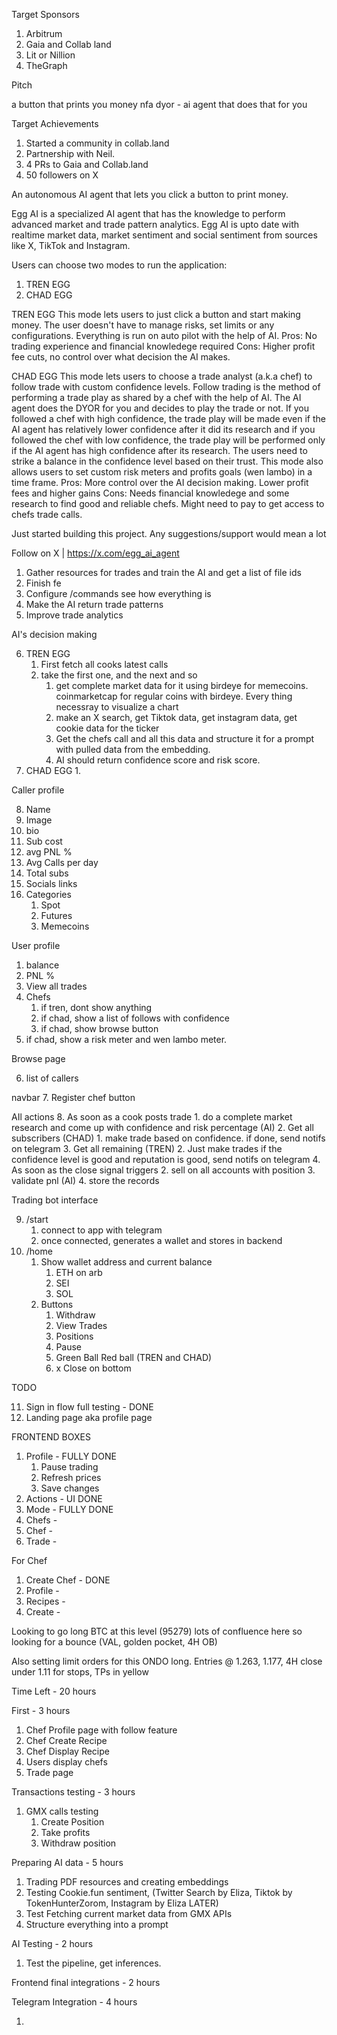 Target Sponsors

1. Arbitrum
2. Gaia and Collab land
3. Lit or Nillion 
4. TheGraph


Pitch

a button that prints you money
nfa dyor - ai agent that does that for you

Target Achievements

1. Started a community in collab.land
2. Partnership with Neil. 
3. 4 PRs to Gaia and Collab.land
4. 50 followers on X

An autonomous AI agent that lets you click a button to print money.  

Egg AI is a specialized AI agent that has the knowledge to perform advanced market and trade pattern analytics. Egg AI is upto date with realtime market data, market sentiment and social sentiment from sources like X, TikTok and Instagram. 

Users can choose two modes to run the application:
1. TREN EGG
2. CHAD EGG

TREN EGG
This mode lets users to just click a button and start making money. The user doesn't have to manage risks, set limits or any configurations. Everything is run on auto pilot with the help of AI.
Pros:
No trading experience and financial knowledege required
Cons:
Higher profit fee cuts, no control over what decision the AI makes.

CHAD EGG
This mode lets users to choose a trade analyst (a.k.a chef) to follow trade with custom confidence levels. Follow trading is the method of performing a trade play as shared by a chef with the help of AI. The AI agent does the DYOR for you and decides to play the trade or not.  If you followed a chef with high confidence, the trade play will be made even if the AI agent has relatively lower confidence after it did its research and if you followed the chef with low confidence, the trade play will be performed only if the AI agent has high confidence after its research. The users need to strike a balance in the confidence level based on their trust. This mode also allows users to set custom risk meters and profits goals (wen lambo) in a time frame. 
Pros:
More control over the AI decision making. Lower profit fees and higher gains
Cons: 
Needs financial knowledege and some research to find good and reliable chefs. Might need to pay to get access to chefs trade calls. 

Just started building this project. Any suggestions/support would mean a lot

Follow on X | https://x.com/egg_ai_agent



1. Gather resources for trades and train the AI and get a list of file ids
2. Finish fe
3. Configure /commands see how everything is
4. Make the AI return trade patterns
5. Improve trade analytics


AI's decision making

6. TREN EGG
	1. First fetch all cooks latest calls
	2. take the first one, and the next and so 
		1. get complete market data for it using birdeye for memecoins. coinmarketcap for regular coins with birdeye. Every thing necessray to visualize a chart 
		2. make an X search, get Tiktok data, get instagram data, get cookie data for the ticker 
		3. Get the chefs call and all this data and structure it for a prompt with pulled data from the embedding.
		4. AI should return confidence score and risk score. 
7. CHAD EGG
	1. 


Caller profile

8. Name 
9. Image
10. bio
11. Sub cost
12. avg PNL %
13. Avg Calls per day
14. Total subs
15. Socials links
16. Categories
	1. Spot
	2. Futures
	3. Memecoins


User profile


1. balance
2. PNL %
3. View all trades
4. Chefs
	1. if tren, dont show anything
	2. if chad, show a list of follows with confidence
	3. if chad, show browse button
5. if chad, show a risk meter and wen lambo meter.

Browse page

6. list of callers

navbar 
7. Register chef button

AIl actions
8. As soon as a cook posts trade 
	1. do a complete market research and come up with confidence and risk percentage (AI)
	2. Get all subscribers (CHAD)
		1. make trade based on confidence. if done, send notifs on telegram
	3. Get all remaining (TREN)
		2. Just make trades if the confidence level is good and reputation is good, send notifs on telegram
	4. As soon as the close signal triggers
		2. sell on all accounts with position
		3. validate pnl (AI)
		4. store the records

Trading bot interface

9. /start
	1. connect to app with telegram
	2. once connected, generates a wallet and stores in backend
10. /home
	1. Show wallet address and current balance
		1. ETH on arb
		2. SEI
		3. SOL
	2. Buttons
		1. Withdraw
		2. View Trades
		3. Positions
		4. Pause
		5. Green Ball Red ball (TREN and CHAD) 
		6. x Close on bottom


TODO

11. Sign in flow full testing - DONE
12. Landing page aka profile page



FRONTEND BOXES

1. Profile - FULLY DONE
	1. Pause trading
	2. Refresh prices
	3. Save changes
2. Actions - UI DONE
3. Mode - FULLY DONE
4. Chefs -
5. Chef - 
6. Trade - 

For Chef
1. Create Chef - DONE
2. Profile - 
3. Recipes -  
4. Create - 


Looking to go long BTC at this level (95279) lots of confluence here so looking for a bounce (VAL, golden pocket, 4H OB)

Also setting limit orders for this ONDO long. Entries @ 1.263, 1.177, 4H close under 1.11 for stops, TPs in yellow

Time Left - 20 hours


First - 3 hours

1. Chef Profile page with follow feature
2. Chef Create Recipe
3. Chef Display Recipe
4. Users display chefs
5. Trade page


Transactions testing - 3 hours

1. GMX calls testing
	1. Create Position
	2. Take profits
	3. Withdraw position

Preparing AI data - 5 hours

1. Trading PDF resources and creating embeddings
2. Testing Cookie.fun sentiment, (Twitter Search by Eliza, Tiktok by TokenHunterZorom, Instagram by Eliza LATER)
3. Test Fetching current market data from GMX APIs
4. Structure everything into a prompt

AI Testing - 2 hours

1. Test the pipeline, get inferences.


Frontend final integrations - 2 hours


Telegram Integration - 4 hours

1. 